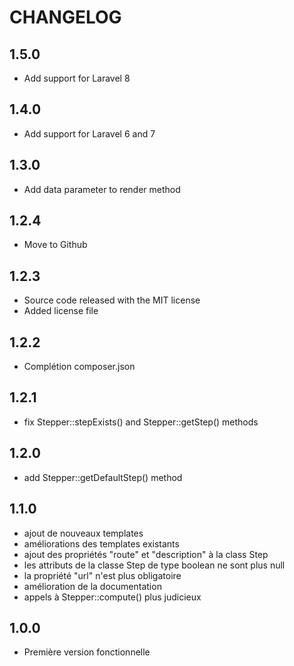 CHANGELOG
=========

1.5.0
-----

- Add support for Laravel 8

1.4.0
-----

- Add support for Laravel 6 and 7

1.3.0
-----

- Add data parameter to render method

1.2.4
-----

- Move to Github

1.2.3
-----

- Source code released with the MIT license
- Added license file

1.2.2
-----

- Complétion composer.json

1.2.1
-----

- fix Stepper::stepExists() and Stepper::getStep() methods

1.2.0
-----

- add Stepper::getDefaultStep() method

1.1.0
-----

- ajout de nouveaux templates
- améliorations des templates existants
- ajout des propriétés "route" et "description" à la class Step
- les attributs de la classe Step de type boolean ne sont plus null
- la propriété "url" n'est plus obligatoire
- amélioration de la documentation
- appels à Stepper::compute() plus judicieux

1.0.0
-----

- Première version fonctionnelle
